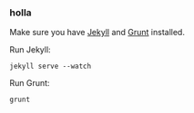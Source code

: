 ### holla

Make sure you have [Jekyll](jekyllrb.com) and [Grunt](gruntjs.com) installed.

Run Jekyll:

```
jekyll serve --watch
```

Run Grunt:

```
grunt
```
